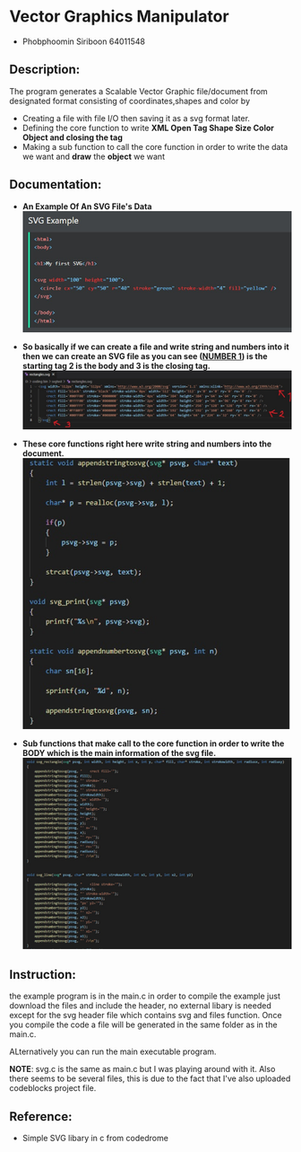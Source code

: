 # Vector Graphics Manipulator 
* Phobphoomin Siriboon 64011548 
## Description:
The program generates a Scalable Vector Graphic file/document from designated format consisting of coordinates,shapes and color by
* Creating a file with file I/O then saving it as a svg format later.
* Defining the core function to write **XML Open Tag Shape Size Color Object and closing the tag**
* Making a sub function to call the core function in order to write the data we want and **draw** the **object** we want
## Documentation: 
* **An Example Of An SVG File's Data**
![](image/4.jpg)

* **So basically if we can create a file and write string and numbers into it then we can create an SVG file as you can see ([NUMBER 1](*These-core-functions-right-here-write-string-and-numbers-into-the-document.)) is the starting tag 2 is the body and 3 is the closing tag.**
![](image/1.jpg)
 

* **These core functions right here write string and numbers into the document.**
![](image/5.jpg)

* **Sub functions that make call to the core function in order to write the BODY which is the main information of the svg file.**
![](image/2.jpg)








## Instruction: 
the example program is in the main.c in order to compile the example just download the files and include the header, no external libary is needed except for the svg header file which contains svg and files function. Once you compile the code a file will be generated in the same folder as in the main.c.

ALternatively you can run the main executable program.

**NOTE**: svg.c is the same as main.c but I was playing around with it. 
Also there seems to be several files, this is due to the fact that I've also uploaded codeblocks project file.
 


## Reference:
* Simple SVG libary in c from codedrome  
